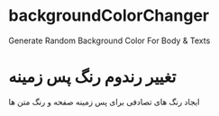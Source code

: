 # backgroundColorChanger
Generate Random Background Color For Body &amp; Texts

# تغییر رندوم رنگ پس زمینه
ایجاد رنگ های تصادفی برای پس زمینه صفحه و رنگ متن ها

